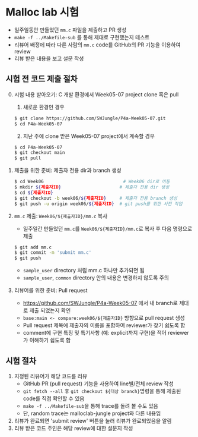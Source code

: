 # Malloc lab 시험

- 일주일동안 만들었던 `mm.c` 파일을 제출하고 PR 생성
- `make -f ../Makefile-sub` 를 통해 제대로 구현했는지 테스트
- 리뷰어 배정에 따라 다른 사람의 `mm.c` code를 GitHub의 PR 기능을 이용하여 review
- 리뷰 받은 내용을 보고 설문 작성

## 시험 전 코드 제출 절차

0. 시험 내용 받아오기: C 개발 환경에서 Week05-07 project clone 혹은 pull
    1. 새로운 환경인 경우
    ```sh
    $ git clone https://github.com/SWJungle/P4a-Week05-07.git
    $ cd P4a-Week05-07
    ```

    2. 지난 주에 clone 받은 Week05-07 project에서 계속할 경우
    ```sh
    $ cd P4a-Week05-07
    $ git checkout main
    $ git pull
    ```

1. 제출을 위한 준비: 제출자 전용 dir과 branch 생성
    ```sh
    $ cd Week06                              # Week06 dir로 이동
    $ mkdir ${제출자ID}                      # 제출자 전용 dir 생성
    $ cd ${제출자ID}
    $ git checkout -b week06/${제출자ID}     # 제출자 전용 branch 생성
    $ git push -u origin week06/${제출자ID}  # git push를 위한 사전 작업
    ```
2. `mm.c` 제출: `Week06/${제출자ID}/mm.c` 복사
    - 일주일간 만들었던 `mm.c`를 `Week06/${제출자ID}/mm.c`로 복사 후 다음 명령으로 제출
    ```sh
    $ git add mm.c
    $ git commit -m 'submit mm.c'
    $ git push
    ```
    - `sample_user` directory 처럼 mm.c 하나만 추가되면 됨
    - `sample_user`, `common` directory 안의 내용은 변경하지 않도록 주의
3. 리뷰어를 위한 준비: Pull request
    - https://github.com/SWJungle/P4a-Week05-07 에서 내 branch로 제대로 제출 되었는지 확인
    - `base:main <- compare:week06/${제출자ID}` 방향으로 pull request 생성
    - Pull request 제목에 제출자의 이름을 포함하여 reviewer가 찾기 쉽도록 함
    - comment에 구현 특징 및 특기사항 (예: explicit까지 구현)을 적어
      reviewer가 이해하기 쉽도록 함

## 시험 절차
1. 지정된 리뷰어가 해당 코드를 리뷰
    - GitHub PR (pull request) 기능을 사용하여 line별/전체 review 작성
    - `git fetch --all` 후 `git checkout ${대상 branch}`명령을 통해 제출된 code를 직접 확인할 수 있음
    - `make -f ../Makefile-sub`을 통해 trace를 돌려 볼 수도 있음
    - 단, random trace는 malloclab-jungle project와 다른 내용임
2. 리뷰가 완료되면 'submit review' 버튼을 눌러 리뷰가 완료되었음을 알림
3. 리뷰 받은 코드 주인은 해당 review에 대한 설문지 작성

